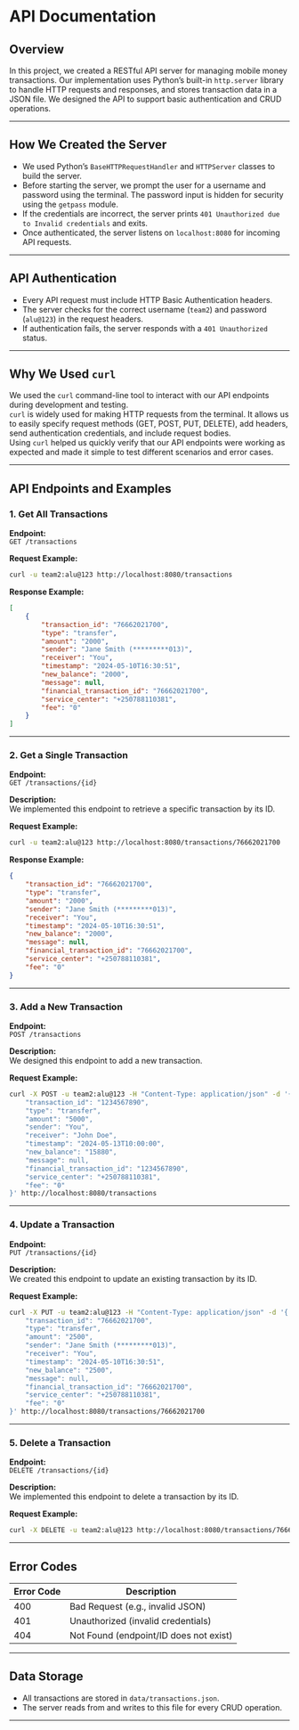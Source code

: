 # API Documentation

## Overview

In this project, we created a RESTful API server for managing mobile money transactions. Our implementation uses Python’s built-in `http.server` library to handle HTTP requests and responses, and stores transaction data in a JSON file. We designed the API to support basic authentication and CRUD operations.

---

## How We Created the Server

- We used Python’s `BaseHTTPRequestHandler` and `HTTPServer` classes to build the server.
- Before starting the server, we prompt the user for a username and password using the terminal. The password input is hidden for security using the `getpass` module.
- If the credentials are incorrect, the server prints `401 Unauthorized due to Invalid credentials` and exits.
- Once authenticated, the server listens on `localhost:8080` for incoming API requests.

---

## API Authentication

- Every API request must include HTTP Basic Authentication headers.
- The server checks for the correct username (`team2`) and password (`alu@123`) in the request headers.
- If authentication fails, the server responds with a `401 Unauthorized` status.

---

## Why We Used `curl`

We used the `curl` command-line tool to interact with our API endpoints during development and testing.  
`curl` is widely used for making HTTP requests from the terminal. It allows us to easily specify request methods (GET, POST, PUT, DELETE), add headers, send authentication credentials, and include request bodies.  
Using `curl` helped us quickly verify that our API endpoints were working as expected and made it simple to test different scenarios and error cases.

---

## API Endpoints and Examples

### 1. Get All Transactions

**Endpoint:**  
`GET /transactions`

**Request Example:**
```bash
curl -u team2:alu@123 http://localhost:8080/transactions
```
**Response Example:**
```json
[
    {
        "transaction_id": "76662021700",
        "type": "transfer",
        "amount": "2000",
        "sender": "Jane Smith (*********013)",
        "receiver": "You",
        "timestamp": "2024-05-10T16:30:51",
        "new_balance": "2000",
        "message": null,
        "financial_transaction_id": "76662021700",
        "service_center": "+250788110381",
        "fee": "0"
    }
]
```

---

### 2. Get a Single Transaction

**Endpoint:**  
`GET /transactions/{id}`

**Description:**  
We implemented this endpoint to retrieve a specific transaction by its ID.

**Request Example:**
```bash
curl -u team2:alu@123 http://localhost:8080/transactions/76662021700
```
**Response Example:**
```json
{
    "transaction_id": "76662021700",
    "type": "transfer",
    "amount": "2000",
    "sender": "Jane Smith (*********013)",
    "receiver": "You",
    "timestamp": "2024-05-10T16:30:51",
    "new_balance": "2000",
    "message": null,
    "financial_transaction_id": "76662021700",
    "service_center": "+250788110381",
    "fee": "0"
}
```

---

### 3. Add a New Transaction

**Endpoint:**  
`POST /transactions`

**Description:**  
We designed this endpoint to add a new transaction.

**Request Example:**
```bash
curl -X POST -u team2:alu@123 -H "Content-Type: application/json" -d '{
    "transaction_id": "1234567890",
    "type": "transfer",
    "amount": "5000",
    "sender": "You",
    "receiver": "John Doe",
    "timestamp": "2024-05-13T10:00:00",
    "new_balance": "15880",
    "message": null,
    "financial_transaction_id": "1234567890",
    "service_center": "+250788110381",
    "fee": "0"
}' http://localhost:8080/transactions
```

---

### 4. Update a Transaction

**Endpoint:**  
`PUT /transactions/{id}`

**Description:**  
We created this endpoint to update an existing transaction by its ID.

**Request Example:**
```bash
curl -X PUT -u team2:alu@123 -H "Content-Type: application/json" -d '{
    "transaction_id": "76662021700",
    "type": "transfer",
    "amount": "2500",
    "sender": "Jane Smith (*********013)",
    "receiver": "You",
    "timestamp": "2024-05-10T16:30:51",
    "new_balance": "2500",
    "message": null,
    "financial_transaction_id": "76662021700",
    "service_center": "+250788110381",
    "fee": "0"
}' http://localhost:8080/transactions/76662021700
```

---

### 5. Delete a Transaction

**Endpoint:**  
`DELETE /transactions/{id}`

**Description:**  
We implemented this endpoint to delete a transaction by its ID.

**Request Example:**
```bash
curl -X DELETE -u team2:alu@123 http://localhost:8080/transactions/76662021700
```

---

## Error Codes

| Error Code | Description                                 |
|------------|---------------------------------------------|
| 400        | Bad Request (e.g., invalid JSON)            |
| 401        | Unauthorized (invalid credentials)          |
| 404        | Not Found (endpoint/ID does not exist)      |

---

## Data Storage

- All transactions are stored in `data/transactions.json`.
- The server reads from and writes to this file for every CRUD operation.

---
